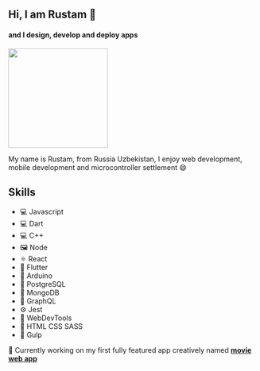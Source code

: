 ## Hi, I am Rustam 👋
#### and I design, develop and deploy apps
<img src="https://scontent.ftas2-2.fna.fbcdn.net/v/t1.0-9/86730448_10159251599848356_9150712043588812800_n.jpg?_nc_cat=102&ccb=2&_nc_sid=e3f864&_nc_ohc=uVwn5GyckkMAX8fHPy-&_nc_ht=scontent.ftas2-2.fna&oh=b5c24f3276ab6e78d3d8fe32c9a2b373&oe=601298AE" height="200">

My name is Rustam, from Russia Uzbekistan, I enjoy web development, mobile development and microcontroller settlement 😄

## Skills 
* 💻 Javascript
* 💻 Dart
* 💻 C++
* 🖼 Node
* ⚛ React
* 📱 Flutter
* 🤖 Arduino
* 📂 PostgreSQL
* 📂 MongoDB
* 📝 GraphQL
* ⚙ Jest
* 🔧 WebDevTools
* 📄 HTML CSS SASS
* 🍹 Gulp

🔭 Currently working on my first fully featured app creatively named [**movie web app**](https://watch-movies-app.herokuapp.com/)
